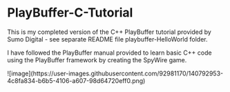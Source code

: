 # PlayBuffer-C-Tutorial

This is my completed version of the C++ PlayBuffer tutorial provided by Sumo Digital - see separate README file playbuffer-HelloWorld folder.

I have followed the PlayBuffer manual provided to learn basic C++ code using the PlayBuffer framework by creating the SpyWire game.

<p align=c"centre"> ![image](https://user-images.githubusercontent.com/92981170/140792953-4c8fa834-b6b5-4106-a607-98d64720eff0.png)
